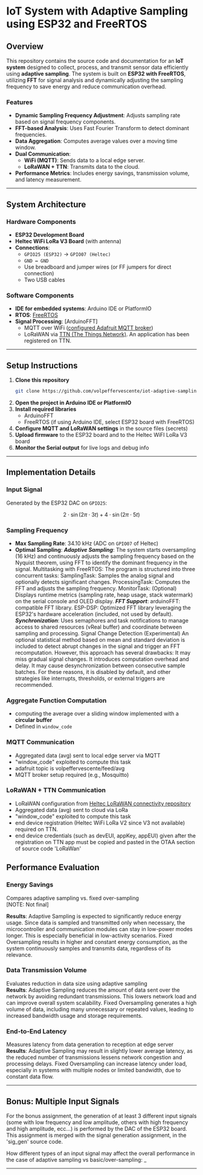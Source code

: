 # IoT System with Adaptive Sampling using ESP32 and FreeRTOS

## Overview
This repository contains the source code and documentation for an **IoT system** designed to collect, process, and transmit sensor data efficiently using **adaptive sampling**. The system is built on **ESP32 with FreeRTOS**, utilizing **FFT** for signal analysis and dynamically adjusting the sampling frequency to save energy and reduce communication overhead.

### Features
- **Dynamic Sampling Frequency Adjustment**: Adjusts sampling rate based on signal frequency components.
- **FFT-based Analysis**: Uses Fast Fourier Transform to detect dominant frequencies.
- **Data Aggregation**: Computes average values over a moving time window.
- **Dual Communication**:
  - **WiFi (MQTT)**: Sends data to a local edge server.
  - **LoRaWAN + TTN**: Transmits data to the cloud.
- **Performance Metrics**: Includes energy savings, transmission volume, and latency measurement.

---

## System Architecture

### Hardware Components
- **ESP32 Development Board**
- **Heltec WiFi LoRa V3 Board** (with antenna)
- **Connections**:
  - `GPIO25 (ESP32)` → `GPIO07 (Heltec)`
  - `GND ↔ GND`
  - Use breadboard and jumper wires (or FF jumpers for direct connection)
  - Two USB cables

### Software Components
- **IDE for embedded systems**: Arduino IDE or PlatformIO
- **RTOS**: [FreeRTOS](https://www.freertos.org/)
- **Signal Processing**: [ArduinoFFT]
  - MQTT over WiFi ([configured Adafruit MQTT broker](https://io.adafruit.com/))
  - LoRaWAN via [TTN (The Things Network)](https://www.thethingsnetwork.org/). An application has been registered on TTN.

---

## Setup Instructions
1. **Clone this repository**
   ```bash
   git clone https://github.com/volpeffervescente/iot-adaptive-sampling.git
   ```
2. **Open the project in Arduino IDE or PlatformIO**
3. **Install required libraries**
   - ArduinoFFT
   - FreeRTOS (if using Arduino IDE, select ESP32 board with FreeRTOS)
4. **Configure MQTT and LoRaWAN settings** in the source files (secrets)
5. **Upload firmware** to the ESP32 board and to the Heltec WiFI LoRa V3 board
6. **Monitor the Serial output** for live logs and debug info

---

## Implementation Details

### Input Signal
Generated by the ESP32 DAC on `GPIO25`:
```math
2 \cdot \sin(2\pi \cdot 3t) + 4 \cdot \sin(2\pi \cdot 5t)
```
### Sampling Frequency
- **Max Sampling Rate**: 34.10 kHz (ADC on `GPIO07` of Heltec)
- **Optimal Sampling**: 
***Adaptive Sampling***: The system starts oversampling (16 kHz) and continuously adjusts the sampling frequency based on the Nyquist theorem, 
using FFT to identify the dominant frequency in the signal.
Multitasking with FreeRTOS: The program is structured into three concurrent tasks:
SamplingTask: Samples the analog signal and optionally detects significant changes.
ProcessingTask: Computes the FFT and adjusts the sampling frequency.
MonitorTask: (Optional) Displays runtime metrics (sampling rate, heap usage, stack watermark) on the serial console and OLED display.
***FFT Support***:
arduinoFFT: compatible FFT library.
ESP-DSP: Optimized FFT library leveraging the ESP32's hardware acceleration (included, not used by default).
***Synchronization***: Uses semaphores and task notifications to manage access to shared resources (vReal buffer) and coordinate between sampling and processing.
Signal Change Detection (Experimental)
An optional statistical method based on mean and standard deviation is included to detect abrupt changes in the signal and trigger an FFT recomputation. 
However, this approach has several drawbacks:
It may miss gradual signal changes.
It introduces computation overhead and delay.
It may cause desynchronization between consecutive sample batches.
For these reasons, it is disabled by default, and other strategies like interrupts, thresholds, or external triggers are recommended.


### Aggregate Function Computation
- computing the average over a sliding window implemented with a **circular buffer**
- Defined in `window_code`

### MQTT Communication
- Aggregated data (avg) sent to local edge server via MQTT
- "window_code" exploited to compute this task
- adafruit topic is volpeffervescente/feed/avg 
- MQTT broker setup required (e.g., Mosquitto)

### LoRaWAN + TTN Communication
- LoRaWAN configuration from [Heltec LoRaWAN connectivity repository](https://github.com/HelTecAutomation/Heltec_ESP32/tree/master)
- Aggregated data (avg) sent to cloud via LoRa
- "window_code" exploited to compute this task
- end device registration (Heltec WiFi LoRa V2 since V3 not available) required on TTN. 
- end device credentials (such as devEUI, appKey, appEUI) given after the registration on TTN app must be copied and pasted in the OTAA section of source code 'LoRaWan'

## Performance Evaluation

### Energy Savings
Compares adaptive sampling vs. fixed over-sampling  
[NOTE: Not final]

**Results**: 
Adaptive Sampling is expected to significantly reduce energy usage. Since data is sampled and transmitted only when necessary, the microcontroller and communication modules can stay in low-power modes longer. This is especially beneficial in low-activity scenarios.
Fixed Oversampling results in higher and constant energy consumption, as the system continuously samples and transmits data, regardless of its relevance.

### Data Transmission Volume
Evaluates reduction in data size using adaptive sampling  
**Results**: 
Adaptive Sampling reduces the amount of data sent over the network by avoiding redundant transmissions. This lowers network load and can improve overall system scalability.
Fixed Oversampling generates a high volume of data, including many unnecessary or repeated values, leading to increased bandwidth usage and storage requirements.

### End-to-End Latency
Measures latency from data generation to reception at edge server  
**Results**: 
Adaptive Sampling may result in slightly lower average latency, as the reduced number of transmissions lessens network congestion and processing delays.
Fixed Oversampling can increase latency under load, especially in systems with multiple nodes or limited bandwidth, due to constant data flow.

---

## Bonus: Multiple Input Signals
For the bonus assignment, the generation of at least 3 different input signals (some with low frequency and low amplitude, others with high frequency and high amplitude, ecc...) is performed by the DAC of the ESP32 board. This assignment is merged with the signal generation assignment, in the 'sig_gen' source code.   


How different types of an input signal may affect the overall performance in the case of adaptive sampling vs basic/over-sampling: 
_

---
